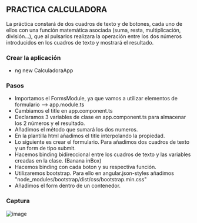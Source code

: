 ## PRACTICA CALCULADORA
La práctica constará de dos cuadros de texto y de botones, cada uno de ellos con una función matemática asociada
(suma, resta, multiplicación, división...), que al pulsarlos realizara la operación entre los dos números introducidos
en los cuadros de texto y mostrará el resultado.
### Crear la aplicación
- ng new CalculadoraApp

### Pasos
- Importamos el FormsModule, ya que vamos a utilizar elementos de formulario --> app.module.ts
- Cambiamos el title en app.component.ts
- Declaramos 3 variables de clase en app.component.ts para almacenar los 2 números y el resultado.
- Añadimos el método que sumará los dos numeros.
- En la plantilla html añadimos el title interpolando la propiedad.
- Lo siguiente es crear el formulario. Para añadimos dos cuadros de texto y un form de tipo submit.
- Hacemos binding bidireccional entre los cuadros de texto y las variables creadas en la clase. (Banana inBox)
- Hacemos binding con cada boton y su respectiva función.
- Utilizaremos bootstrap. Para ello en angular.json-styles añadimos "node_modules/bootstrap/dist/css/bootstrap.min.css"
- Añadimos el form dentro de un contenedor.

### Captura
![image](https://user-images.githubusercontent.com/72492911/196637824-49fc3b4c-4ed5-418b-ab91-16d3b49bc76c.png)
